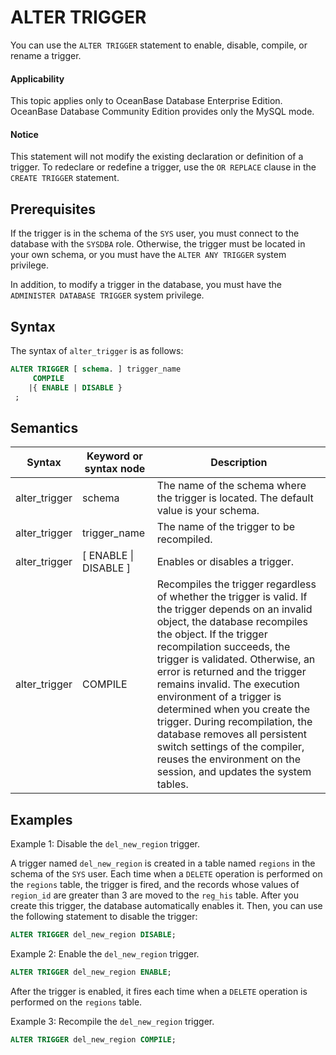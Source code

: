 ALTER TRIGGER
==================================

You can use the `ALTER TRIGGER` statement to enable, disable, compile, or rename a trigger.

  <main id="notice" >
    <h4>Applicability</h4>
    <p>This topic applies only to OceanBase Database Enterprise Edition. OceanBase Database Community Edition provides only the MySQL mode.
  </main>

  <main id="notice" type='notice'>
    <h4>Notice</h4>  
    <p>This statement will not modify the existing declaration or definition of a trigger. To redeclare or redefine a trigger, use the <code>OR REPLACE</code> clause in the <code>CREATE TRIGGER</code> statement. </p>
  </main>

Prerequisites
-------------------------

If the trigger is in the schema of the `SYS` user, you must connect to the database with the `SYSDBA` role. Otherwise, the trigger must be located in your own schema, or you must have the `ALTER ANY TRIGGER` system privilege.

In addition, to modify a trigger in the database, you must have the `ADMINISTER DATABASE TRIGGER` system privilege.

Syntax
-----------------------

The syntax of `alter_trigger` is as follows:

```sql
ALTER TRIGGER [ schema. ] trigger_name
     COMPILE
    |{ ENABLE | DISABLE }
 ;
```



Semantics
-----------------------

| Syntax | Keyword or syntax node | Description |
|---------------|-------------------------|-------------------------------------|
| alter_trigger | schema | The name of the schema where the trigger is located. The default value is your schema.  |
| alter_trigger | trigger_name | The name of the trigger to be recompiled.  |
| alter_trigger | [ ENABLE \| DISABLE \] | Enables or disables a trigger.  |
| alter_trigger | COMPILE | Recompiles the trigger regardless of whether the trigger is valid. If the trigger depends on an invalid object, the database recompiles the object. If the trigger recompilation succeeds, the trigger is validated. Otherwise, an error is returned and the trigger remains invalid. The execution environment of a trigger is determined when you create the trigger. During recompilation, the database removes all persistent switch settings of the compiler, reuses the environment on the session, and updates the system tables.  |



Examples
-----------------------

Example 1: Disable the `del_new_region` trigger.

A trigger named `del_new_region` is created in a table named `regions` in the schema of the `SYS` user. Each time when a `DELETE` operation is performed on the `regions` table, the trigger is fired, and the records whose values of `region_id` are greater than 3 are moved to the `reg_his` table. After you create this trigger, the database automatically enables it. Then, you can use the following statement to disable the trigger:

```sql
ALTER TRIGGER del_new_region DISABLE;
```



Example 2: Enable the `del_new_region` trigger.

```sql
ALTER TRIGGER del_new_region ENABLE;
```



After the trigger is enabled, it fires each time when a `DELETE` operation is performed on the `regions` table.


Example 3: Recompile the `del_new_region` trigger.

```sql
ALTER TRIGGER del_new_region COMPILE;
```
